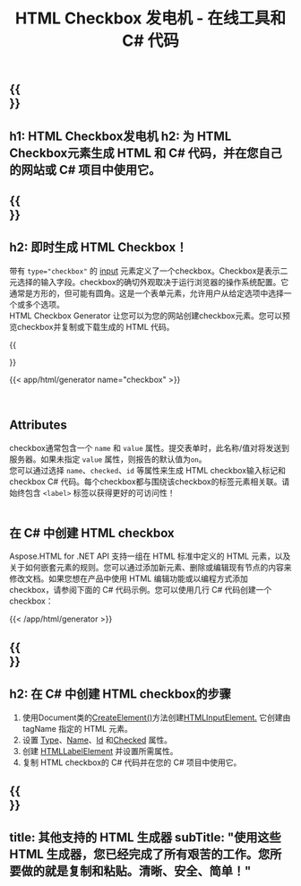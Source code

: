 ﻿---
translation: true
title: HTML Checkbox 发电机 - 在线工具和 C# 代码
template: /templates/_template-generators-child.md
description: Checkbox 发电机 允许您为您的网站创建 HTML Checkbox。您可以预览checkbox并复制生成的 HTML 和 C# 代码。
url: /net/generators/checkbox/
platformtag: net
generator: HTML Checkbox 发电机
element: HTML Checkbox
tag: checkbox
---

{{<section banner>}}
---
h1: HTML Checkbox发电机
h2: 为 HTML Checkbox元素生成 HTML 和 C# 代码，并在您自己的网站或 C# 项目中使用它。
---

{{<section overview>}}
---
h2: 即时生成 HTML Checkbox！
---

带有 `type="checkbox"` 的 [input](https://html.spec.whatwg.org/multipage/input.html#the-input-element) 元素定义了一个checkbox。Checkbox是表示二元选择的输入字段。checkbox的确切外观取决于运行浏览器的操作系统配置。它通常是方形的，但可能有圆角。这是一个表单元素，允许用户从给定选项中选择一个或多个选项。<br> HTML Checkbox Generator 让您可以为您的网站创建checkbox元素。您可以预览checkbox并复制或下载生成的 HTML 代码。

{{<section plugin>}}

{{< app/html/generator name="checkbox" >}}

<br>
<h2> Attributes </h2>

checkbox通常包含一个 `name` 和 `value` 属性。提交表单时，此名称/值对将发送到服务器。如果未指定 `value` 属性，则报告的默认值为`on`。<br>
您可以通过选择 `name`、`checked`、`id` 等属性来生成 HTML checkbox输入标记和checkbox C# 代码。每个checkbox都与围绕该checkbox的标签元素相关联。请始终包含 `<label>` 标签以获得更好的可访问性！<br><br>

<h2> 在 C# 中创建 HTML checkbox</h2>

Aspose.HTML for .NET API 支持一组在 HTML 标准中定义的 HTML 元素，以及关于如何嵌套元素的规则。您可以通过添加新元素、删除或编辑现有节点的内容来修改文档。如果您想在产品中使用 HTML 编辑功能或以编程方式添加checkbox，请参阅下面的 C# 代码示例。您可以使用几行 C# 代码创建一个checkbox：

{{< /app/html/generator >}}

{{<section steps>}}
---
h2: 在 C# 中创建 HTML checkbox的步骤
---
1. 使用Document类的[CreateElement()](https://reference.aspose.com/html/net/aspose.html.dom/document/createelement/)方法创建[HTMLInputElement.](https://reference.aspose.com/html/net/aspose.html/htmlinputelement/) 它创建由 tagName 指定的 HTML 元素。
1. 设置 [Type](https://reference.aspose.com/html/net/aspose.html/htmlinputelement/type/)、[Name](https://reference.aspose.com/html/net/aspose.html/htmlinputelement/name/)、[Id](https://reference.aspose.com/html/net/aspose.html/htmlelement/id/) 和[Checked](https://reference.aspose.com/html/net/aspose.html/htmlinputelement/checked/) 属性。
1. 创建 [HTMLLabelElement](https://reference.aspose.com/html/net/aspose.html/htmllabelelement/) 并设置所需属性。
1. 复制 HTML checkbox的 C# 代码并在您的 C# 项目中使用它。

{{<section other-generators>}}
---
title: 其他支持的 HTML 生成器
subTitle: "使用这些 HTML 生成器，您已经完成了所有艰苦的工作。您所要做的就是复制和粘贴。清晰、安全、简单！"
---